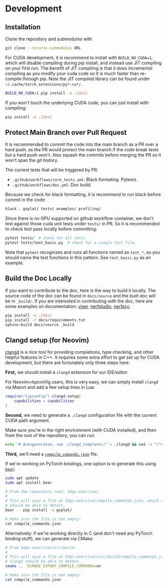 # Development

## Installation

Clone the repository and submodules with

```bash
git clone --recurse-submodules URL
```

For CUDA development, it is recommend to install with `BUILD_NO_CUDA=1`, which
will disable compiling during pip install, and instead use JIT compiling on your
first run. The benefit of JIT compiling is that it does incremental compiling as
you modify your cuda code so it is much faster than re-compile through pip. Note
the JIT compiled library can be found under `~/.cache/torch_extensions/py*-cu*/`.

```bash
BUILD_NO_CUDA=1 pip install -e .[dev]
```

If you won't touch the underlying CUDA code, you can just install with compiling:

```bash
pip install -e .[dev]
```

## Protect Main Branch over Pull Request

It is recommended to commit the code into the main branch as a PR over a hard push, as the PR would protect the main branch if the code break tests but a hard push won't. Also squash the commits before merging the PR so it won't span the git history.

The current tests that will be triggered by PR:

- `.github/workflows/core_tests.yml`: Black formating. Pytests.
- `.github/workflows/doc.yml`: Doc build.

Because we check for black formatting, it is recommend to run black before commit in the code:

```bash
black . gsplat/ tests/ examples/ profiling/
```

Since there is no GPU supported on github workflow container, we don't test against those cuda unit tests under `tests/` in PR. So it is recommended to check test pass locally before committing:

```bash
pytest tests/  # check for all tests
pytest tests/test_basic.py  # check for a single test file.
```

Note that `pytest` recognizes and runs all functions named as `test_*`, so you should name the test functions in this pattern. See `test_basic.py` as an example.

## Build the Doc Locally

If you want to contribute to the doc, here is the way to build it locally. The source code of the doc can be found in `docs/source` and the built doc will be in `_build/`. If you are interested in contributing with the doc, here are some examples on documentation: [viser](https://github.com/nerfstudio-project/viser/tree/main/docs/source), [nerfstudio](https://github.com/nerfstudio-project/nerfstudio/tree/main/docs), [nerfacc](https://github.com/KAIR-BAIR/nerfacc/tree/master/docs/source).

```bash
pip install -e .[dev]
pip install -r docs/requirements.txt
sphinx-build docs/source _build
```

## Clangd setup (for Neovim)

[clangd](https://clangd.llvm.org/) is a nice tool for providing completions,
type checking, and other helpful features in C++. It requires some extra effort
to get set up for CUDA development, but there are fortunately only three steps
here.

**First,** we should install a `clangd` extension for our IDE/editor.

For Neovim+lspconfig users, this is very easy, we can simply install `clangd`
via Mason and add a few setup lines in Lua:

```lua
require("lspconfig").clangd.setup{
    capabilities = capabilities
}
```

**Second,** we need to generate a `.clangd` configuration file with the current
CUDA path argument.

Make sure you're in the right environment (with CUDA installed), and then from
the root of the repository, you can run:

```sh
echo "# Autogenerated, see .clangd_template\!" > .clangd && sed -e "/^#/d" -e "s|YOUR_CUDA_PATH|$(dirname $(dirname $(which nvcc)))|" .clangd_template >> .clangd
```

**Third,** we'll need a
[`compile_comands.json`](https://clang.llvm.org/docs/JSONCompilationDatabase.html)
file.

If we're working on PyTorch bindings, one option is to generate this using
[`bear`](https://github.com/rizsotto/Bear):

```sh
sudo apt update
sudo apt install bear

# From the repository root, 3dgs-exercise/.
#
# This will save a file at 3dgs-exercise/compile_commands.json, which clangd
# should be able to detect.
bear -- pip install -e gsplat/

# Make sure the file is not empty!
cat compile_commands.json
```

Alternatively: if we're working directly in C (and don't need any PyTorch
binding stuff), we can generate via CMake:

```sh
# From 3dgs-exercise/csrc/build.
#
# This will save a file at 3dgs-exercise/csrc/build/compile_commands.json, which
# clangd should be able to detect.
cmake .. -DCMAKE_EXPORT_COMPILE_COMMANDS=on

# Make sure the file is not empty!
cat compile_commands.json
```

<!--
**Known issues**

- The torch extensions include currently raises an error:
  `In included file: use of undeclared identifier 'noinline'; did you mean 'inline'?` -->
